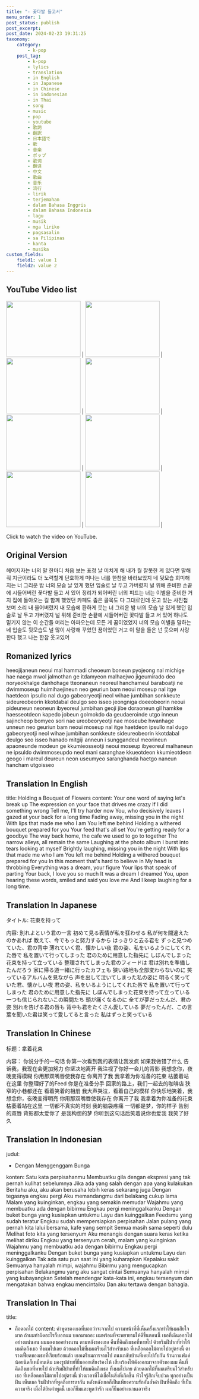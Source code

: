 ```yaml
---
title: "- 꽃다발 들고서"
menu_order: 1
post_status: publish
post_excerpt: 
post_date: 2024-02-23 19:31:25
taxonomy:
    category:
        - k-pop
    post_tag:
        - k-pop
        - lylics
        - translation
        - in English
        - in Japanese
        - in Chinese
        - in indonesian
        - in Thai
        - song
        - music
        - pop
        - youtube
        - 歌詞
        - 翻訳
        - 日本語で
        - 歌
        - 音楽
        - ポップ
        - 歌词
        - 翻译
        - 中文
        - 歌曲
        - 音乐
        - 流行
        - lirik
        - terjemahan
        - dalam Bahasa Inggris
        - dalam Bahasa Indonesia
        - lagu
        - musik
        - mga liriko
        - pagsasalin
        - sa Pilipinas
        - kanta
        - musika
custom_fields:
    field1: value 1
    field2: value 2
---
```


## YouTube Video list
 [<img src='http://img.youtube.com/vi/MFPk88OGi8g/0.jpg' width='200' height='150'>](https://youtu.be/MFPk88OGi8g) | [<img src='http://img.youtube.com/vi/OTcMeC3-y54/0.jpg' width='200' height='150'>](https://youtu.be/OTcMeC3-y54) | [<img src='http://img.youtube.com/vi/YWJL6g9wgmE/0.jpg' width='200' height='150'>](https://youtu.be/YWJL6g9wgmE) | [<img src='http://img.youtube.com/vi/isOqYyaS4Ys/0.jpg' width='200' height='150'>](https://youtu.be/isOqYyaS4Ys) | [<img src='http://img.youtube.com/vi/dWP8j3R8ukk/0.jpg' width='200' height='150'>](https://youtu.be/dWP8j3R8ukk) |
 [<img src='http://img.youtube.com/vi/yPf2Faabu_U/0.jpg' width='200' height='150'>](https://youtu.be/yPf2Faabu_U) | [<img src='http://img.youtube.com/vi/VfXPAFSRUOg/0.jpg' width='200' height='150'>](https://youtu.be/VfXPAFSRUOg) | [<img src='http://img.youtube.com/vi/5w-xob-zd2g/0.jpg' width='200' height='150'>](https://youtu.be/5w-xob-zd2g) |

Click to watch the video on YouTube.
## Original Version
헤어지자는 너의 말 한마디 
처음 보는 표정 날 미치게 해 
내가 뭘 잘못한 게 있다면 
말해줘 지금이라도 더 노력할게 
단호하게 떠나는 너를 
한참을 바라보았지 네 뒷모습 
희미해지는 너 그리운 밤 
너의 모습 날 있게 했던 입술로 
날 두고 가버렸지 
널 위해 준비한 손끝에 
시들어버린 꽃다발 들고 서 있어 
정리가 되어버린 너의 피드는 
너는 이별을 준비한 거지 
집에 돌아오는 길 함께 했었던 카페도 
좁은 골목도 다 그대로인데 
웃고 있는 사진첩 보며 
소리 내 울어버렸지 내 모습에 
환하게 웃는 너 그리운 밤 
너의 모습 날 있게 했던 입술로 
날 두고 가버렸지 
널 위해 준비한 손끝에 
시들어버린 꽃다발 들고 서 있어 
하나도 믿기지 않는 이 순간들 
머리는 아파오는데 
모든 게 꿈이었었지 너의 모습 
이별을 말하는 네 입술도 
뒷모습도 널 많이 사랑해 
꾸었던 꿈이었던 거고 
이 말을 들은 넌 웃으며 사랑한다 했고 
나는 한참 웃고있어 



## Romanized lyrics
heeojijaneun neoui mal hammadi 
cheoeum boneun pyojeong nal michige hae 
naega mwol jalmothan ge itdamyeon 
malhaejwo jigeumirado deo noryeokhalge 
danhohage tteonaneun neoreul 
hanchameul baraboatji ne dwimmoseup 
huimihaejineun neo geuriun bam 
neoui moseup nal itge haetdeon ipsullo 
nal dugo gabeoryeotji 
neol wihae jumbihan sonkkeute 
sideureobeorin kkotdabal deulgo seo isseo 
jeongniga doeeobeorin neoui pideuneun 
neoneun ibyeoreul jumbihan geoji 
jibe doraoneun gil hamkke haesseotdeon kapedo 
jobeun golmokdo da geudaeroinde 
utgo inneun sajincheop bomyeo 
sori nae ureobeoryeotji nae moseube 
hwanhage unneun neo geuriun bam 
neoui moseup nal itge haetdeon ipsullo 
nal dugo gabeoryeotji 
neol wihae jumbihan sonkkeute 
sideureobeorin kkotdabal deulgo seo isseo 
hanado mitgiji anneun i sunggandeul 
meorineun apaoneunde 
modeun ge kkumieosseotji neoui moseup 
ibyeoreul malhaneun ne ipsuldo 
dwimmoseupdo neol mani saranghae 
kkueotdeon kkumieotdeon geogo 
i mareul deureun neon useumyeo saranghanda haetgo 
naneun hancham utgoisseo 



## Translation In English
title: Holding a Bouquet of Flowers
content:
Your one word of saying let's break up
The expression on your face that drives me crazy
If I did something wrong
Tell me, I'll try harder now
You, who decisively leaves
I gazed at your back for a long time
Fading away, missing you in the night
With lips that made me who I am
You left me behind
Holding a withered bouquet prepared for you
Your feed that's all set
You're getting ready for a goodbye
The way back home, the cafe we used to go to together
The narrow alleys, all remain the same
Laughing at the photo album
I burst into tears looking at myself
Brightly laughing, missing you in the night
With lips that made me who I am
You left me behind
Holding a withered bouquet prepared for you
In this moment that's hard to believe in
My head is throbbing
Everything was a dream, your figure
Your lips that speak of parting
Your back, I love you so much
It was a dream I dreamed
You, upon hearing these words, smiled and said you love me
And I keep laughing for a long time.
## Translation In Japanese
タイトル: 花束を持って

内容:
別れよという君の一言
初めて見る表情が私を狂わせる
私が何を間違えたのかあれば
教えて、今でもっと努力するから
はっきりと去る君を
ずっと見つめていた、君の背中
薄れていく君、懐かしい夜
君の姿、私をいるようにしてくれた唇で
私を置いて行ってしまった
君のために用意した指先に
しぼんでしまった花束を持って立っている
整理されてしまった君のフィードは
君は別れを準備したんだろう
家に帰る道一緒に行ったカフェも
狭い路地も全部変わらないのに
笑っているアルバムを見ながら
声を出して泣いてしまった私の姿に
明るく笑っていた君、懐かしい夜
君の姿、私をいるようにしてくれた唇で
私を置いて行ってしまった
君のために用意した指先に
しぼんでしまった花束を持って立っている
一つも信じられないこの瞬間たち
頭が痛くなるのに
全てが夢だったんだ、君の姿
別れを告げる君の唇も
背中も君をたくさん愛している
夢だったんだ、この言葉を聞いた君は笑って愛してると言った
私はずっと笑っている
## Translation In Chinese
标题：拿着花束

内容：
你说分手的一句话
你第一次看到我的表情让我发疯
如果我做错了什么
告诉我，我现在会更加努力
你坚决地离开
我注视了你好一会儿的背影
我想念你，夜晚变得模糊
你用那双嘴唇使我存在
你离开了我
我拿着为你准备的花束
枯萎着站在这里
你整理好了的Feed
你是在准备分手
回家的路上，我们一起去的咖啡店
狭窄的小巷都还在
看着笑着的相册
我大声哭泣，看着自己的模样
你快乐地笑着，我想念你，夜晚变得明亮
你用那双嘴唇使我存在
你离开了我
我拿着为你准备的花束
枯萎着站在这里
一切都不真实的时刻
我的脑袋疼痛
一切都是梦，你的样子
告别的双唇
背影都太爱你了
是我构想的梦
你听到这句话后笑着说你也爱我
我笑了好久
## Translation In Indonesian
judul:  
- Dengan Menggenggam Bunga

konten: 
Satu kata perpisahanmu 
Membuatku gila dengan ekspresi yang tak pernah kulihat sebelumnya 
Jika ada yang salah dengan apa yang kulakukan 
Beritahu aku, aku akan berusaha lebih keras sekarang juga 
Dengan tegasnya engkau pergi 
Aku memandangmu dari belakang cukup lama 
Malam yang kuinginkan, engkau yang semakin memudar 
Wajahmu yang membuatku ada dengan bibirmu 
Engkau pergi meninggalkanku 
Dengan buket bunga yang kusiapkan untukmu 
Layu dan kuinggalkan 
Feedsmu yang sudah teratur 
Engkau sudah mempersiapkan perpisahan 
Jalan pulang yang pernah kita lalui bersama, kafe yang sempit 
Semua masih sama seperti dulu 
Melihat foto kita yang tersenyum 
Aku menangis dengan suara keras ketika melihat diriku 
Engkau yang tersenyum cerah, malam yang kuinginkan 
Wajahmu yang membuatku ada dengan bibirmu 
Engkau pergi meninggalkanku 
Dengan buket bunga yang kusiapkan untukmu 
Layu dan kuinggalkan 
Tak ada satu pun saat ini yang kuharapkan 
Kepalaku sakit 
Semuanya hanyalah mimpi, wajahmu 
Bibirmu yang mengucapkan perpisahan 
Belakangmu yang aku sangat cintai 
Semuanya hanyalah mimpi yang kubayangkan 
Setelah mendengar kata-kata ini, engkau tersenyum dan mengatakan bahwa engkau mencintaiku 
Dan aku tertawa dengan bahagia.
## Translation In Thai
title: 
- ถือดอกไม้
content: 
คำพูดของเธอที่บอกว่าจะจากไป
ความหน้าที่ที่เห็นครั้งแรกทำให้ผมเสียใจมาก
ถ้าผมทำผิดอะไรก็บอกผม
บอกมาเถอะ ผมพร้อมที่จะพยายามให้ดีขึ้นตอนนี้
เธอที่เดินออกไปอย่างแน่นอน
ผมมองเธออย่างนาน ตามหลังของเธอ
คืนที่คิดถึงเธอที่หายไป
ด้วยริมฝีปากที่ทำให้ผมคิดถึงเธอ
ทิ้งผมไปเลย
ด้วยดอกไม้ที่ผมเตรียมไว้สำหรับเธอ
ที่เหลือดอกไม้ตายไปอยู่ตรงนี้
ตารางเฟี้ยดของเธอที่เรียบร้อยแล้ว
เธอเตรียมการจากไป
ถนนกลับบ้านที่เคยไปกับกัน
ร้านกาแฟแค่น้อยนิดก็เหมือนเดิม
มองรูปถ่ายที่ยิ้มออกเสียงร้องไห้
เสียงร้องไห้ดังออกมาจากตัวของผม
คืนที่คิดถึงเธอที่หายไป
ด้วยริมฝีปากที่ทำให้ผมคิดถึงเธอ
ทิ้งผมไปเลย
ด้วยดอกไม้ที่ผมเตรียมไว้สำหรับเธอ
ที่เหลือดอกไม้ตายไปอยู่ตรงนี้
ช่วงเวลาที่ไม่เชื่อในสิ่งที่เกิดขึ้น
หัวใจรู้สึกเจ็บปวด
ทุกอย่างเป็นฝัน เห็นเธอ
ริมฝีปากที่พูดถึงการลากัน
หลังหลังเธอก็เป็นเพียงความรักอันล้ำค่า
ฝันที่คิดถึง ที่เป็นความจริง
เมื่อได้ยินคำพูดนี้ เธอก็ยิ้มและพูดว่ารัก
ผมก็ยิ้มอย่างนานเอาจริง
